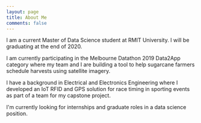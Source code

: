 ```yaml
---
layout: page
title: About Me
comments: false
---
```


I am a current Master of Data Science student at RMIT University. I will be graduating at the end of 2020.

I am currently participating in the Melbourne Datathon 2019 Data2App category where my team and I are building a tool to help sugarcane farmers schedule harvests using satellite imagery.

I have a background in Electrical and Electronics Engineering where I developed an IoT RFID and GPS solution for race timing in sporting events as part of a team for my capstone project.

I'm currently looking for internships and graduate roles in a data science position.

